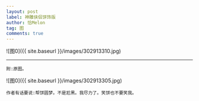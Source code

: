 ```yaml
---
layout: post
label: 神雕侠侣饼饰版
author: 恰Melon
tag: 图
comments: true
---
```


![图0]({{ site.baseurl }}/images/302913310.jpg)

---

    附:原图。

![图0]({{ site.baseurl }}/images/302913305.jpg)

    作者有话要说:帮饼圆梦。不是尬黑。我尽力了。笑饼也不要笑我。
